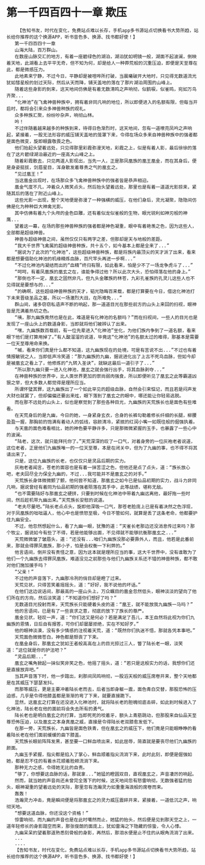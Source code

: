 # 第一千四百四十一章 欺压
        【告知书友，时代在变化，免费站点难以长存，手机app多书源站点切换看书大势所趋，站长给你推荐的这个换源APP，听书音色多、换源、找书都好使！】
       第一千四百四十一章
       山海大陆，百万群山。
       在数座山脉交汇的地方，有着一座碧绿色的湖泊，湖泊犹如明镜一般，湖面不起波澜，倒映着天地，此湖看上去平平无奇，但不知为何，却是给人一种莽荒般的沉重压迫，即便是天至尊在此，都是微感压力。
       此地素来宁静，不过今日，平静却是被喧哗所打破，当晨曦破开大地时，只见得无数道流光犹如彗星般的划过天际，然后从天而降，铺天盖地的落在了那片湖泊周围的山峰上。
       随着这些身影的到来，这天地间仿佛是有着无数清鸣之声响彻，似鹤唳，似雀鸣，宛如万鸟齐聚...
       “化神池”在飞禽神兽种族中，拥有着非同凡响的地位，所以即便进入的名额有限，但每当开启时，都将会引来众多神兽种族的观礼。
       众多种族汇聚，纷纷吵杂声，响彻山林。
       吟！
       不过伴随着越来越多的种族到来，待得日色渐烈时，这天地间，忽有一道嘹亮凤吟之声响起，紧接着，一股无法形容的威压铺天盖地的笼罩下来，令得在场众多来自神兽种族中的强者都是面色微变，旋即眼露敬畏之色。
       他们抬起头望着远处，只见得那里彩霞弥漫天地，彩霞之上，似是有着人影，最后徐徐的落在了这片碧绿湖泊最近的一座高大山峰之上。
       随着彩霞散去，只见两道人影现出，当先一人，正是那凤凰族的凰王凰金，而在其身后，便是身姿挺拔，剑眉星目，浑身散发着尊贵之气的凰玄之。
       “见过凰王！”
       当这凰金出现时，在场那众多飞禽神兽种族中的强者皆是恭声相迎。
       凰金气度不凡，冲着众人微笑点头，然后抬头望着远处，那里也是有着一道道光影掠来，紧随其后的落在了附近山峰上。
       这些光影一出现，整个天地便是弥漫了一种强横的威压，在他们身后，灵光凝聚，隐隐间仿佛是化为种种巨大神禽光影。
       其中仿佛有着九个头颅的金色巨雕，还有着似龙似雀般的生物，眼光锐利如神刃般的神鹰...
       望着这一幕，在场的那些神兽种族的强者都是神色凝重，眼中有着艳羡之色，因为这些人，全部都是超级神兽。
       神兽与超级神兽之间，虽然仅仅只有两字之差，但那却是天与地般的差距。
       “我大千世界飞禽属的超级神兽种族，共十五个，如今基本上都是全来了...”
       “据说为了此次的“化神池”，这些超级神兽种族，都是将族内最顶尖的天才派了出来，看来都是想要借助化神池的机缘精炼血脉，百尺竿头再进一步啊...”
       “不过化神池内凝结而出的“血精”终归有限，如此看来，怕是少不了一场龙争虎斗了...”
       “呵呵，有着凤凰族的凰玄之在，谁能争得过他？所以此次大头，恐怕得落在他的身上。”
       “那倒也不一定，凰玄之固然非凡，但九头金雕族的林苍，九彩孔雀族的孔灵儿这些人也不见得就是要想与的...”
       “的确啊，这些超级神兽种族的天才，韬光隐晦百来载，都是打算要在今日，借这化神池打下未来晋级圣品之基，所以一场激烈大战，在所难免...”
       群山间，诸多窃窃私语声不断的响起，那一道道目光在那些前方的山头上来回的扫视，眼神皆是充满着热切之色。
       “咦，那九幽族竟然也是在此，难道是有化神池的名额吗？”而在扫视间，一些人的目光也是发现了一座山头上的数道身影，当即就将他们被辨认了出来。
       “嘿，九幽族数百载前，有一位先辈进入“化神池”坐化，为他们族内争到了一道名额，看来眼下他们是打算用掉了。”有人酸溜溜的说道，毕竟这“化神池”的名额太过的难得，那基本是需要一位天至尊用命来换。
       “嘁，看来你们真是什么都不知道，这九幽族现在的处境，可是有苦说不出...”不过也有着情报敏锐之人，当即低声冷笑道：“那九幽族的九幽，据说进化出了上古不死鸟血脉，但如今却是被凰玄之看上了，他修炼的“九转入圣诀”，就缺这最后一道引子了...”
       “所以那九幽只要一进入化神池，凰玄之就会强行出手，将其血脉剥夺...”
       在神兽种族的世界中，比人类世界更加的崇尚弱肉强食，所以即便听见了凰玄之此等霸道凶狠之举，但大多数人都觉得是理所应当。
       所谓怀璧其罪，这九幽族出了一个如此罕见的超级血脉，自然会引来惦记，而且若是闷声发大财也就罢了，但却偏偏还要出来炫，眼下落到了凰玄之的眼中，哪还能让你轻易逃脱。
       而在那不远处的山头上，似也是察觉到了那些各种目光，九幽族的天荒族长也是面色有些难看。
       在天荒身后的是九幽，今日的她，一身紧身玄衣，合身的长裤勾勒着修长纤细的长腿，柳腰盈盈一握，那胸前的饱满有着动人的弧线，容颜清冷，紧抿的红润小嘴一如既往般的倔强执着。
       与天凰的面色难看相比，她的神色要平静许多，只是那微微紧握的玉手，也暴露了一些心中的波澜。
       “陆老，这次，就只能拜托你了。”天荒深深的叹了一口气，对着身旁的一位灰袍老者说道，这位老者，正是他们九幽族唯一的一位天至尊，本是在闭关中，但为了九幽的事，也不得不将其请出来了。
       只是，这位九幽族的长老，也仅仅只是灵品后期的实力。
       灰袍老者闻言，苍老的面容也是有着一抹苦涩之色，但他还是点了点头，道：“族长放心吧，老夫回尽全力保全九幽的，不过...我可能并不是凰玄之的对手。”
       天荒族长身体微微颤了颤，他何尝不知道，那凰玄之如今已是仙品初期的实力，战斗力非同凡响，据说曾经有着同为仙品初期的强者陨落在其手中，此等战绩，堪称无敌。
       “也不需要陆好与那凰玄之硬拼，只要到时候在化神池中带着九幽远离他，最好拖一些时间，然后趁机带九幽出来。”天荒族长安慰的说道。
       “老夫尽量吧。”陆长老点点头，旋即他深吸一口气，那苍老脸庞上已是有着决然之色浮现，对于凤凰族的咄咄逼人，他心中也是愤怒至极，今日不管如何，就算是丢了这条老命，他都要护住九幽安全。
       不过，他忽然想起什么，看了九幽一眼，犹豫的道：“天雀长老那边还没消息传过来吗？那个牧尘，据说如今有些了不得，若是他能够出面，不见得就不能够抗衡那凰玄之...”
       天荒微微皱了皱眉头，道：“还没有...咱们九幽族没那必要靠外人，而且，他若是此番前来，那就会得罪凤凰族，那小子，怕是会权衡一下利弊的。”
       他言语间，倒并没有责怪之意，因为这本就是理所应当的事，这大千世界中，没有谁敢为了他们一个九幽族去得罪凤凰族，难道没见之前那些与他们九幽族关系还不错的神兽种族，都不敢对他们施加援手吗？
       “父亲！”
       不过他的声音落下，九幽那冷冽的俏目却是瞪了过来。
       天荒见状，只得苦笑着摇摇头，道：“好好，我不说他的坏话。”
       在他们这边说话间，那最高的一座山头上，万众瞩目的凰金忽然低头，眼神淡淡的望向了他们所在的方向，然后淡笑道：“不知道你们想好了吗？”
       无数道目光投射而来，天荒族长只能硬着头皮的道：“凰王，就不能放我九幽族一马吗？”
       他的言语间，已是有了一些哀求之意，彻底的放下了族长的尊严。
       凰金见状，轻叹一声，道：“你们这又是何必？若是满足了吾儿，本王自然将此视为你们九幽族的恩情，日后自有报答，可你们却屡屡拒绝，实在不知好歹。”
       他的眼神淡漠，没有多少情感的注视着天荒，道：“既然你们执迷不悟，那就各凭本事吧。”
       天荒面色微微苍白，神色都是颓丧了下来。
       在凰金身后，那凰玄之犹如王者般高高在上的目光掠过三人，瞥了陆长老一眼，淡笑道：“这位就是你的护法吧？”
       “灵品后期...”
       凰玄之嘴角掀起一抹似笑非笑之色，他摇了摇头，道：“若只是这般实力的话，我想你们还是直接放弃吧。”
       当其声音落下时，他一步踏出，刹那间凤鸣响彻，一股滔天般的威压席卷开来，整个天地都是在其威压下瑟瑟发抖。
       而那等威压，更是主要冲着陆长老而去，后者当即身躯一震，面色青白交替，那股恐怖的压迫感，几乎是令得他膝盖都是渐渐的弯了下来，就要直接跪下。
       显然，这凰玄之打算在还没进入化神池时，就将陆长老的胆魄彻底击碎，如此到时候进入了化神池，陆长老在他的面前将会失去所有的勇气。
       陆长老也是明白凰玄之的打算，当即死死的咬着牙，额头上青筋跳动，但那股来自仙品天至尊恐怖压迫，以及凰玄之本身真凰之威，直接是令得陆长老双膝愈发低下。
       在那一旁，天荒族长，九幽皆是面色铁青，但在凰玄之的威压下，他们竟是只能眼睁睁的看着陆长老在他们面前缓缓的曲下膝盖。
       天荒族长眼前阵阵发黑，甚至要一口鲜血喷出来，如此屈辱，简直就是要丧尽他们九幽族的颜面。
       九幽玉手紧握，指尖都是掐入了掌心，鲜血顺着指尖流淌下来，此时此刻，即便是倔强如她，都是忍不住的有着水花顺着脸颊流淌下来。
       那种无力之感，令得她无比的自责。
       “够了，你想要这血脉的话，那就拿...”她猛的瞪圆双目，直视凰玄之，声音凄厉的响起。
       然而，就当她的声音尚还未曾完全落下的时候，这天地间忽有怒雷响彻，无数强者猛的抬头，眼神凝重的望着远处的天际，那里忽有浩瀚灵力如重重海浪般的席卷而来。
       轰轰！
       浩瀚灵力冲击，竟是瞬间便是将那凰玄之的灵力威压震碎开来，紧接着，一道低沉之声，响彻天地。
       “想要这道血脉，你还没这个资格！”
       惊雷响彻，而九幽的声音也是在此时噶然而止，她猛的抬头，然后便是见到那天空之上，一道年轻修长的身影踏空而来，那张俊朗的面庞上，犹如雷海之下隐藏的惊蛰，令人心悸。
       九幽呆呆的望着那道熟悉刻骨般的身影，再然后，那泪水便是止不住的从眼角流淌了出来。
       ...
       ....
       【告知书友，时代在变化，免费站点难以长存，手机app多书源站点切换看书大势所趋，站长给你推荐的这个换源APP，听书音色多、换源、找书都好使！】